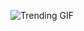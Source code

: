 ![Trending GIF](https://media0.giphy.com/media/v1.Y2lkPThiYjIxNzcydzh3Nmp5M3dua2FibTE1a25xc3lpOHVneXVkbXVsOTViZDNzcW84bCZlcD12MV9naWZzX3NlYXJjaCZjdD1n/xUPGcEliCc7bETyfO8/giphy.gif)
